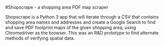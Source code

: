#Shopscrape - a shopping area PDF map scraper

Shopscrape is a Python 3 app that will iterate through a CSV that contains shopping area names and addresses and create a Google Search to find and save PDF footprint maps of the given shopping area, using Chromedriver as the browser. This was an R&D prototype to find alternate methods of verifying spatial data.